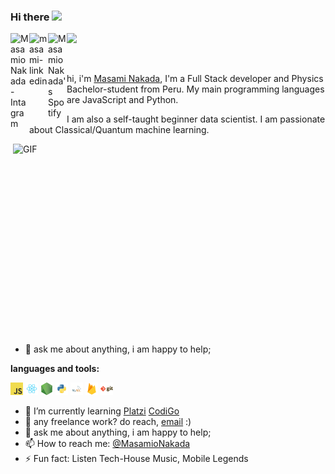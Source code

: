### Hi there <img src="https://media.giphy.com/media/hvRJCLFzcasrR4ia7z/giphy.gif" width="25px">

<a href="https://www.instagram.com/masamionakada/">
  <img align="left" alt="MasamioNakada-Intagram" width="30px" src="https://cdn.discordapp.com/attachments/826683941053399091/928151328579006484/icons8-instagram-50.png" />
</a>
<a href="https://www.linkedin.com/in/masami-n-850762133/">
  <img align="left" alt="masami-linkedin" width="30px" src="https://cdn.discordapp.com/attachments/826683941053399091/928151328788713502/icons8-linkedin-64.png" />
</a>
<a href="https://open.spotify.com/user/12171011055?si=uu4bOkpES1GJ5rlaPbxiVA">
  <img align="left" alt="MasamioNakada's Spotify" width="30px" src="https://cdn.discordapp.com/attachments/826683941053399091/928151328390258768/icons8-spotify-50.png" />
</a>

![](https://visitor-badge.glitch.me/badge?page_id=MasamioNakada.MasamioNakada)


<br />

hi, i'm [Masami Nakada](https://www.instagram.com/masamionakada/), I'm a Full Stack developer and Physics Bachelor-student from Peru. My main programming languages are JavaScript and Python. 

I am also a self-taught beginner data scientist. I am passionate about Classical/Quantum machine learning.  


  <img align="right" alt="GIF" src="https://github.com/abhisheknaiidu/abhisheknaiidu/blob/master/code.gif?raw=true" width="500" height="320" />
  

- 💬 ask me about anything, i am happy to help;

**languages and tools:**  

<code><img height="20" src="https://raw.githubusercontent.com/github/explore/80688e429a7d4ef2fca1e82350fe8e3517d3494d/topics/javascript/javascript.png"></code>
<code><img height="20" src="https://raw.githubusercontent.com/github/explore/80688e429a7d4ef2fca1e82350fe8e3517d3494d/topics/react/react.png"></code>
<code><img height="20" src="https://raw.githubusercontent.com/github/explore/80688e429a7d4ef2fca1e82350fe8e3517d3494d/topics/nodejs/nodejs.png"></code>
<code><img height="20" src="https://raw.githubusercontent.com/github/explore/80688e429a7d4ef2fca1e82350fe8e3517d3494d/topics/python/python.png"></code>
<code><img height="20" src="https://raw.githubusercontent.com/github/explore/80688e429a7d4ef2fca1e82350fe8e3517d3494d/topics/mysql/mysql.png"></code>
<code><img height="20" src="https://raw.githubusercontent.com/github/explore/80688e429a7d4ef2fca1e82350fe8e3517d3494d/topics/firebase/firebase.png"></code>
<code><img height="20" src="https://raw.githubusercontent.com/github/explore/80688e429a7d4ef2fca1e82350fe8e3517d3494d/topics/git/git.png"></code>

- 🌱 I’m currently learning [Platzi](https://platzi.com/) [CodiGo](https://codigo.edu.pe/)
- 💼 any freelance work? do reach, [email](mailto:nakada2130@gmail.com) :)
- 💬 ask me about anything, i am happy to help;
- 📫 How to reach me: [@MasamioNakada](https://www.instagram.com/masamionakada/)
- ⚡ Fun fact: Listen Tech-House Music, Mobile Legends 


